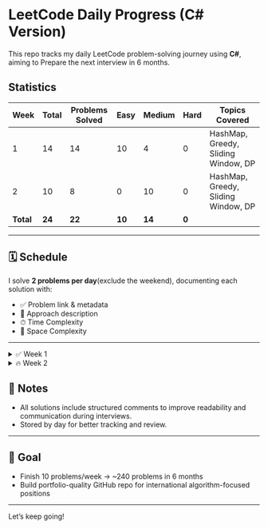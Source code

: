 # LeetCode Daily Progress (C# Version)

This repo tracks my daily LeetCode problem-solving journey using **C#**, aiming to Prepare the next interview in 6 months.

## Statistics

| Week  | Total | Problems Solved | Easy | Medium | Hard | Topics Covered                        |
|------|------|-----------------|------|--------|------|----------------------------------------|
| 1    | 14    | 14               | 10    | 4      | 0    | HashMap, Greedy, Sliding Window, DP |
| 2    | 10    | 8               | 0    | 10      | 0    | HashMap, Greedy, Sliding Window, DP               |
| **Total** | **24** | **22**      | **10** | **14**  | **0** |                                        |

---

## 🗓 Schedule
I solve **2 problems per day**(exclude the weekend),  documenting each solution with:
- ✅ Problem link & metadata
- 🧠 Approach description
- ⏱ Time Complexity
- 🧠 Space Complexity

---
<details>
  <summary>✅ Week 1</summary>

  <details>
    <summary>✅ Day 1 (6/6)</summary>

    - [x] [1. Two Sum](https://leetcode.com/problems/two-sum/) — Easy — Array / HashMap
    - [x] [121. Best Time to Buy and Sell Stock](https://leetcode.com/problems/best-time-to-buy-and-sell-stock/) — Easy — Array / Greedy
    - [x] [242. Valid Anagram](https://leetcode.com/problems/valid-anagram/) — Easy — Array / Hash Table
    - [x] [217. Contains Duplicate](https://leetcode.com/problems/contains-duplicate/) — Easy — Array / HashSet
    - [x] [3. Longest Substring Without Repeating Characters](https://leetcode.com/problems/longest-substring-without-repeating-characters/) — Medium — String / Sliding Window
    - [x] [53. Maximum Subarray](https://leetcode.com/problems/maximum-subarray/) — Easy — Array / Dynamic Programming
  </details>

  <details>
    <summary>✅ Day 2 (2/2)</summary>

    - [x] [350. Intersection of Two Arrays II](https://leetcode.com/problems/intersection-of-two-arrays-ii/) — Easy — Array / Hash Table
    - [x] [125. Valid Palindrome](https://leetcode.com/problems/valid-palindrome/) — Easy — String / Two Pointers
  </details>

  <details>
    <summary>✅ Day 3 (2/2)</summary>

    - [x] [139. Word Break](https://leetcode.com/problems/word-break/) — Medium — String / Dynamic Programming
    - [x] [169. Majority Element](https://leetcode.com/problems/majority-element) — Easy — Array / Sorting
  </details>

  <details>
    <summary>✅ Day 4 (2/2)</summary>

    - [x] [704. Binary Search](https://leetcode.com/problems/binary-search/) — Easy — Array / Binary Search
    - [x] [198. House Robber](https://leetcode.com/problems/house-robber/) — Medium — Dynamic Programming
  </details>

  <details>
    <summary>✅ Day 5 (2/2)</summary>

    - [x] [122. Best Time to Buy and Sell Stock II](https://leetcode.com/problems/best-time-to-buy-and-sell-stock-ii/) — Medium — Array / Greedy
    - [x] [198. House Robber](https://leetcode.com/problems/house-robber/) — Medium — Dynamic Programming
  </details>

 

</details>

<details>
  <summary>🔥 Week 2</summary>

 <details>
    <summary>✅ Day 6 (2/2)</summary>

    - [x] [62. Unique Paths](https://leetcode.com/problems/unique-paths/) — Medium — Dynamic Programming / Array
    - [x] [55. Jump Game](https://leetcode.com/problems/jump-game/) — Medium — Array / Greedy / DP
  </details>

  <details>
    <summary>✅ Day 7 (2/2)</summary>

    - [x] [64. Minimum Path Sum](https://leetcode.com/problems/minimum-path-sum/) — Medium — Dynamic Programming / Array / Matrix
    - [x] [416. Partition Equal Subset Sum](https://leetcode.com/problems/partition-equal-subset-sum/) — Medium — Dynamic Programming / Array
  </details>

  <details>
    <summary>✅ Day 8 (2/2)</summary>

    - [x] [209. Minimum Size Subarray Sum](https://leetcode.com/problems/minimum-size-subarray-sum/) — Medium — Array / Sliding Window
    - [x] [213. House Robber II](https://leetcode.com/problems/house-robber-ii/) — Medium — Dynamic Programming
  </details>

  <details>
    <summary>✅ Day 9 (2/2)</summary>

    - [x] [287. Find the Duplicate Number](https://leetcode.com/problems/find-the-duplicate-number/) — Medium — Array / Two Pointers / Binary Search
    - [x] [152. Maximum Product Subarray](https://leetcode.com/problems/maximum-product-subarray/) — Medium — Array / Dynamic Programming
  </details>

  <details>
    <summary>🔥 Day 10 (0/2)</summary>

    - [ ] [238. Product of Array Except Self](https://leetcode.com/problems/product-of-array-except-self/) — Medium — Array
    - [ ] [714. Best Time to Buy and Sell Stock with Transaction Fee](https://leetcode.com/problems/best-time-to-buy-and-sell-stock-with-transaction-fee/) — Medium — Dynamic Programming
  </details>

</details>

## 📌 Notes
- All solutions include structured comments to improve readability and communication during interviews.
- Stored by day for better tracking and review.

---

## 🎯 Goal
- Finish 10 problems/week → ~240 problems in 6 months
- Build portfolio-quality GitHub repo for international algorithm-focused positions
---

Let’s keep going!
